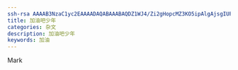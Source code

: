 ```yaml
---
ssh-rsa AAAAB3NzaC1yc2EAAAADAQABAAABAQDZ1WJ4/Zi2gHopcMZ3KO5ipAlgAjsgIUFH3Nw+4dn87EU9tgbCOZQ35vEi6NZFyCNz/TSYVvhrbvdjAddmcjZpxtUottSGMHMglZtRj9eDHzffnVafuIISjgzRRa3ndyvycPB6rxEFuJzRI2fH0kBCLPlcBlcxEoeDnhMyAVXAHg+eMk5T5xNhTc9Rl8ASEL3MAjHlB7xT0IFF5aeo5w4hW5bOwfQnXlz4edp+vqFijnihUcT2kBKQEvE/+8X6pI+zTjedMWR3Pi8Y4eSVKFkFsckXPWs94R8yGWesLbkeidYgPIKtvDSihssc2WnJ9n4hDFDFU4PcUYLUN1OkLh9J songtao@SongTaodeMacBook-Pro.locallayout: post
title: 加油吧少年
categories: 杂文
description: 加油吧少年
keywords: 加油
---
```



Mark

